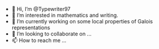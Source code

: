 - 👋 Hi, I’m @Typewriter97
- 👀 I’m interested in mathematics and writing.
- 🌱 I’m currently working on some local properties of Galois representations
- 💞️ I’m looking to collaborate on ...
- 📫 How to reach me ...

<!---
Typewriter97/Typewriter97 is a ✨ special ✨ repository because its `README.md` (this file) appears on your GitHub profile.
You can click the Preview link to take a look at your changes.
--->
